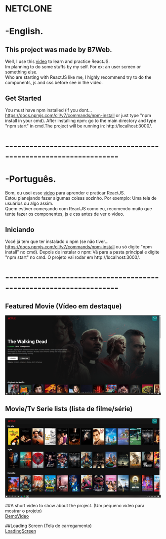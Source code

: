 # NETCLONE

# -English.

## This project was made by B7Web.


Well, I use this [video](https://www.youtube.com/watch?v=tBweoUiMsDg&ab_channel=BoniekyLacerda) to learn and practice ReactJS.   
Im planning to do some stuffs by my self. For ex: an user screen or something else.  
Who are starting with ReactJS like me, I highly recommend try to do the components, js and css before see in the video. 

## Get Started

You must have npm installed (if you dont... https://docs.npmjs.com/cli/v7/commands/npm-install or just type "npm install in your cmd).
After installing npm: go to the main directory and type "npm start" in cmd.The project will be running in: http://localhost:3000/.

# ------------------------------------------------------------------

# -Português.

Bom, eu usei esse [video](https://www.youtube.com/watch?v=tBweoUiMsDg&ab_channel=BoniekyLacerda) para aprender e praticar ReactJS.  
Estou planejando fazer algumas coisas sozinho. Por exemplo: Uma tela de usuários ou algo assim.  
Quem estiver começando com ReactJS como eu, recomendo muito que tente fazer os componentes, js e css antes de ver o vídeo.  

## Iniciando

Você já tem que ter instalado o npm (se não tiver... https://docs.npmjs.com/cli/v7/commands/npm-install ou só digite "npm install" no cmd).
Depois de instalar o npm: Vá para a pasta principal e digite "npm start" no cmd. O projeto vai rodar em http://localhost:3000/.

# ------------------------------------------------------------------

## Featured Movie (Vídeo em destaque)
![featured-Movie](https://github.com/JulianoVendramini/netclone/blob/main/images/filme-em-destaque.PNG)

## Movie/Tv Serie lists (lista de filme/série)
![tv-lists](https://github.com/JulianoVendramini/netclone/blob/main/images/lista-filmes.PNG)

##A short video to show about the project. (Um pequeno vídeo para mostrar o projeto)  
[DemoVideo](https://youtu.be/M5x28Fo9TpQ)

##Loading Screen (Tela de carregamento)  
[LoadingScreen](https://media.wired.com/photos/592744d3f3e2356fd800bf00/master/w_2560%2Cc_limit/Netflix_LoadTime.gif)



